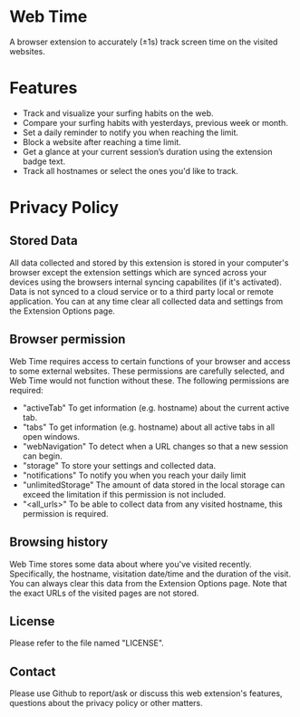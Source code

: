 # Web Time
A browser extension to accurately (±1s) track screen time on the visited websites. 

# Features
- Track and visualize your surfing habits on the web. 
- Compare your surfing habits with yesterdays, previous week or month. 
- Set a daily reminder to notify you when reaching the limit. 
- Block a website after reaching a time limit. 
- Get a glance at your current session’s duration using the extension badge text.
- Track all hostnames or select the ones you'd like to track. 

# Privacy Policy
## Stored Data
All data collected and stored by this extension is stored in your computer's browser except the extension settings which are synced across your devices using the browsers internal syncing capabilites (if it's activated). Data is not synced to a cloud service or to a third party local or remote application. You can at any time clear all collected data and settings from the Extension Options page. 

## Browser permission 
Web Time requires access to certain functions of your browser and access to some external websites. These permissions are carefully selected, and Web Time would not function without these. The following permissions are required: 
- "activeTab"
To get information (e.g. hostname) about the current active tab. 
- "tabs"
To get information (e.g. hostname) about all active tabs in all open windows. 
- "webNavigation"
To detect when a URL changes so that a new session can begin. 
- "storage"
To store your settings and collected data. 
- "notifications"
To notify you when you reach your daily limit
- "unlimitedStorage"
The amount of data stored in the local storage can exceed the limitation if this permission is not included. 
- "<all_urls>"
To be able to collect data from any visited hostname, this permission is required. 

## Browsing history
Web Time stores some data about where you've visited recently. Specifically, the hostname, visitation date/time and the duration of the visit. You can always clear this data from the Extension Options page. Note that the exact URLs of the visited pages are not stored. 

## License
Please refer to the file named "LICENSE".

## Contact 
Please use Github to report/ask or discuss this web extension's features, questions about the privacy policy or other matters. 


